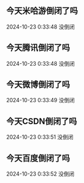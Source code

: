## 今天米哈游倒闭了吗

2024-10-23 0:33:48 没倒闭

## 今天腾讯倒闭了吗

2024-10-23 0:33:48 没倒闭

## 今天微博倒闭了吗

2024-10-23 0:33:49 没倒闭

## 今天CSDN倒闭了吗

2024-10-23 0:33:51 没倒闭

## 今天百度倒闭了吗

2024-10-23 0:33:52 没倒闭

